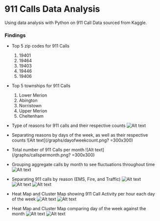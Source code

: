 # 911 Calls Data Analysis

Using data analysis with Python on 911 Call Data sourced from Kaggle.

### Findings
 
- Top 5 zip codes for 911 Calls
    1.	19401
    2.	19464
    3.	19403
    4.	19446
    5.	19406

- Top 5 townships for 911 Calls
    1.	Lower Merion
    2.	Abington
    3.	Norristown
    4.	Upper Merion
    5.	Cheltenham

- Type of reasons for 911 calls and their respective counts
![Alt text](/graphs/reasoncount.png?raw=true)

- Separating reasons by days of the week, as well as their respective counts
![Alt text](/graphs/dayofweekcount.png? =300x300)

- Total number of 911 Calls per month
![Alt text](/graphs/callspermonth.png? =300x300)

- Grouping aggregate calls by month to see fluctuations throughout time
![Alt text](/graphs/aggcallsmonth.png?raw=true)

- Separating 911 calls by reason (EMS, Fire, and Traffic)
![Alt text](/graphs/ems.png?raw=true)
![Alt text](/graphs/fire.png?raw=true)
![Alt text](/graphs/traffic.png?raw=true)

- Heat Map and Cluster Map showing 911 Call Activity per hour each day of the week
![Alt text](/graphs/heatmap.png?raw=true)
![Alt text](/graphs/clustermap.png?raw=true)

- Heat Map and Cluster Map comparing day of the week against the month
![Alt text](/graphs/heatmap2.png?raw=true)
![Alt text](/graphs/clustermap2.png?raw=true)



